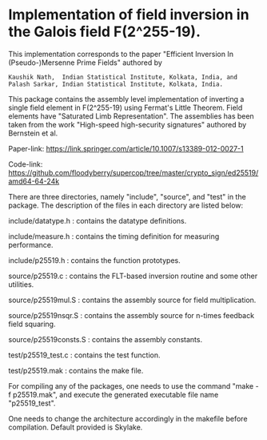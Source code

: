 # Implementation of field inversion in the Galois field F(2^255-19).

This implementation corresponds to the paper "Efficient Inversion In (Pseudo-)Mersenne Prime Fields" 
authored by

    Kaushik Nath,  Indian Statistical Institute, Kolkata, India, and   
    Palash Sarkar, Indian Statistical Institute, Kolkata, India.

This package contains the assembly level implementation of inverting a single field element in F(2^255-19) 
using Fermat's Little Theorem. Field elements have "Saturated Limb Representation". The assemblies has
been taken from the work "High-speed high-security signatures" authored by Bernstein et al.

Paper-link: https://link.springer.com/article/10.1007/s13389-012-0027-1

Code-link: https://github.com/floodyberry/supercop/tree/master/crypto_sign/ed25519/amd64-64-24k

There are three directories, namely "include", "source", and "test" in the package. The description of the 
files in each directory are listed below:

include/datatype.h  	:  contains the datatype definitions.

include/measure.h   	:  contains the timing definition for measuring performance.

include/p25519.h    	:  contains the function prototypes.

source/p25519.c		:  contains the FLT-based inversion routine and some other utilities.

source/p25519mul.S	:  contains the assembly source for field multiplication.

source/p25519nsqr.S	:  contains the assembly source for n-times feedback field squaring.

source/p25519consts.S	:  contains the assembly constants.

test/p25519_test.c	:  contains the test function.

test/p25519.mak		:  contains the make file.
    
For compiling any of the packages, one needs to use the command "make -f p25519.mak", and execute the generated 
executable file name "p25519_test".

One needs to change the architecture accordingly in the makefile before compilation. Default provided is Skylake.
